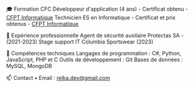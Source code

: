 🎓 Formation
  CFC Développeur d'application (4 ans) - Certificat obtenu - [CFPT Informatique](https://edu.ge.ch/site/cfpt-informatique/) 
  Technicien ES en Informatique - Certificat et prix obtenus - [CFPT Informatique](https://edu.ge.ch/site/cfpt-informatique/) 

💼 Expérience professionnelle
  Agent de sécurité auxilaire
    Protectas SA - (2021-2023)
  Stage support IT
    Columbia Sportswear (2023)
    

🔧 Compétences techniques
    Langages de programmation : C#, Python, JavaScript, PHP et C
    Outils de développement : Git
    Bases de données : MySQL, MongoDB

📫 Contact
 	• Email : relka.dev@gmail.com
